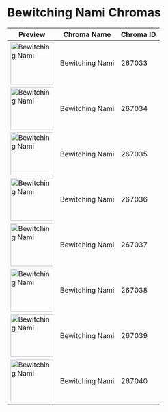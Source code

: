 # Bewitching Nami Chromas

| Preview | Chroma Name | Chroma ID |
|---|---|---|
| <img src='https://raw.communitydragon.org/latest/plugins/rcp-be-lol-game-data/global/default/v1/champion-chroma-images/267/267033.png' alt='Bewitching Nami' width='100'> | Bewitching Nami | 267033 |
| <img src='https://raw.communitydragon.org/latest/plugins/rcp-be-lol-game-data/global/default/v1/champion-chroma-images/267/267034.png' alt='Bewitching Nami' width='100'> | Bewitching Nami | 267034 |
| <img src='https://raw.communitydragon.org/latest/plugins/rcp-be-lol-game-data/global/default/v1/champion-chroma-images/267/267035.png' alt='Bewitching Nami' width='100'> | Bewitching Nami | 267035 |
| <img src='https://raw.communitydragon.org/latest/plugins/rcp-be-lol-game-data/global/default/v1/champion-chroma-images/267/267036.png' alt='Bewitching Nami' width='100'> | Bewitching Nami | 267036 |
| <img src='https://raw.communitydragon.org/latest/plugins/rcp-be-lol-game-data/global/default/v1/champion-chroma-images/267/267037.png' alt='Bewitching Nami' width='100'> | Bewitching Nami | 267037 |
| <img src='https://raw.communitydragon.org/latest/plugins/rcp-be-lol-game-data/global/default/v1/champion-chroma-images/267/267038.png' alt='Bewitching Nami' width='100'> | Bewitching Nami | 267038 |
| <img src='https://raw.communitydragon.org/latest/plugins/rcp-be-lol-game-data/global/default/v1/champion-chroma-images/267/267039.png' alt='Bewitching Nami' width='100'> | Bewitching Nami | 267039 |
| <img src='https://raw.communitydragon.org/latest/plugins/rcp-be-lol-game-data/global/default/v1/champion-chroma-images/267/267040.png' alt='Bewitching Nami' width='100'> | Bewitching Nami | 267040 |
